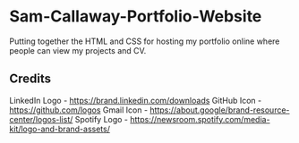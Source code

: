 # Sam-Callaway-Portfolio-Website
Putting together the HTML and CSS for hosting my portfolio online where people can view my projects and CV.


## Credits

LinkedIn Logo - https://brand.linkedin.com/downloads
GitHub Icon - https://github.com/logos
Gmail Icon - https://about.google/brand-resource-center/logos-list/
Spotify Logo - https://newsroom.spotify.com/media-kit/logo-and-brand-assets/
